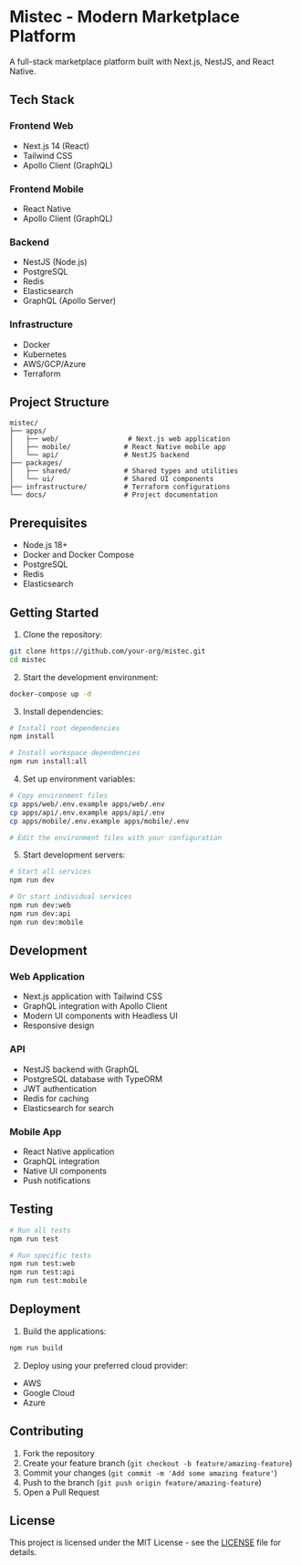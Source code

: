 # Mistec - Modern Marketplace Platform

A full-stack marketplace platform built with Next.js, NestJS, and React Native.

## Tech Stack

### Frontend Web
- Next.js 14 (React)
- Tailwind CSS
- Apollo Client (GraphQL)

### Frontend Mobile
- React Native
- Apollo Client (GraphQL)

### Backend
- NestJS (Node.js)
- PostgreSQL
- Redis
- Elasticsearch
- GraphQL (Apollo Server)

### Infrastructure
- Docker
- Kubernetes
- AWS/GCP/Azure
- Terraform

## Project Structure

```
mistec/
├── apps/
│   ├── web/                 # Next.js web application
│   ├── mobile/             # React Native mobile app
│   └── api/                # NestJS backend
├── packages/
│   ├── shared/             # Shared types and utilities
│   └── ui/                 # Shared UI components
├── infrastructure/         # Terraform configurations
└── docs/                   # Project documentation
```

## Prerequisites

- Node.js 18+
- Docker and Docker Compose
- PostgreSQL
- Redis
- Elasticsearch

## Getting Started

1. Clone the repository:
```bash
git clone https://github.com/your-org/mistec.git
cd mistec
```

2. Start the development environment:
```bash
docker-compose up -d
```

3. Install dependencies:
```bash
# Install root dependencies
npm install

# Install workspace dependencies
npm run install:all
```

4. Set up environment variables:
```bash
# Copy environment files
cp apps/web/.env.example apps/web/.env
cp apps/api/.env.example apps/api/.env
cp apps/mobile/.env.example apps/mobile/.env

# Edit the environment files with your configuration
```

5. Start development servers:
```bash
# Start all services
npm run dev

# Or start individual services
npm run dev:web
npm run dev:api
npm run dev:mobile
```

## Development

### Web Application
- Next.js application with Tailwind CSS
- GraphQL integration with Apollo Client
- Modern UI components with Headless UI
- Responsive design

### API
- NestJS backend with GraphQL
- PostgreSQL database with TypeORM
- JWT authentication
- Redis for caching
- Elasticsearch for search

### Mobile App
- React Native application
- GraphQL integration
- Native UI components
- Push notifications

## Testing

```bash
# Run all tests
npm run test

# Run specific tests
npm run test:web
npm run test:api
npm run test:mobile
```

## Deployment

1. Build the applications:
```bash
npm run build
```

2. Deploy using your preferred cloud provider:
- AWS
- Google Cloud
- Azure

## Contributing

1. Fork the repository
2. Create your feature branch (`git checkout -b feature/amazing-feature`)
3. Commit your changes (`git commit -m 'Add some amazing feature'`)
4. Push to the branch (`git push origin feature/amazing-feature`)
5. Open a Pull Request

## License

This project is licensed under the MIT License - see the [LICENSE](LICENSE) file for details.
